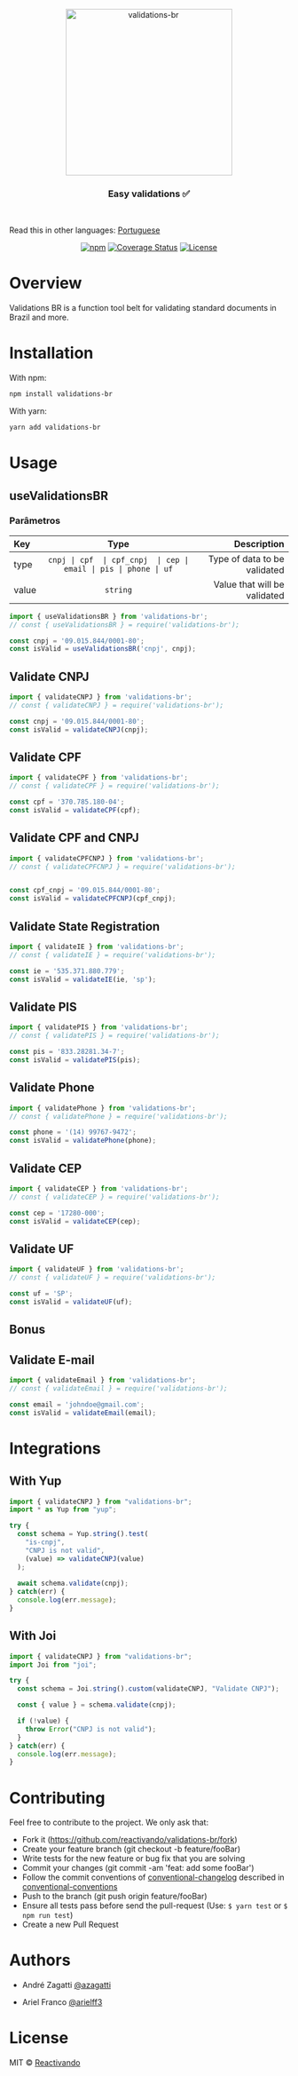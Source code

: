 <p align="center">
 <img width="300" src="https://res.cloudinary.com/zagatti/image/upload/v1597454271/validations-br/logo_w11ekb.png" alt="validations-br">
</p>


<h3 align="center">
  Easy validations ✅
</h3>

<br />

Read this in other languages: [Portuguese](https://github.com/reactivando/validations-br/blob/master/README.md)

<div align="center">

[![npm](https://img.shields.io/npm/v/validations-br.svg?color=%23007ec6&style=plastic)](https://www.npmjs.com/package/validations-br)<space><space>
[![Coverage Status](https://img.shields.io/coveralls/github/reactivando/validations-br?color=007ec6&style=plastic)](https://coveralls.io/github/reactivando/validations-br?branch=master)
[![License](https://img.shields.io/github/license/reactivando/validations-br?color=007ec6&style=plastic)](https://github.com/reactivando/validations-br/blob/master/LICENSE)

</div>

# Overview

Validations BR is a function tool belt for validating standard documents in Brazil and more.

# Installation

With npm:
```bash
npm install validations-br
``` 
With yarn:
```bash
yarn add validations-br
```

# Usage

## useValidationsBR

### Parâmetros

| Key   |                         Type                         |                  Description |
| :---- | :--------------------------------------------------: | ---------------------------: |
| type  | `cnpj \| cpf  \| cpf_cnpj  \| cep \| email \| pis \| phone \| uf` | Type of data to be validated |
| value |                       `string`                       | Value that will be validated |

```js
import { useValidationsBR } from 'validations-br';
// const { useValidationsBR } = require('validations-br');

const cnpj = '09.015.844/0001-80';
const isValid = useValidationsBR('cnpj', cnpj);
```

## Validate CNPJ

```js
import { validateCNPJ } from 'validations-br';
// const { validateCNPJ } = require('validations-br');

const cnpj = '09.015.844/0001-80';
const isValid = validateCNPJ(cnpj);
```

## Validate CPF

```js
import { validateCPF } from 'validations-br';
// const { validateCPF } = require('validations-br');

const cpf = '370.785.180-04';
const isValid = validateCPF(cpf);
```

## Validate CPF and CNPJ

```js
import { validateCPFCNPJ } from 'validations-br';
// const { validateCPFCNPJ } = require('validations-br');


const cpf_cnpj = '09.015.844/0001-80';
const isValid = validateCPFCNPJ(cpf_cnpj);
```

## Validate State Registration

```js
import { validateIE } from 'validations-br';
// const { validateIE } = require('validations-br');

const ie = '535.371.880.779';
const isValid = validateIE(ie, 'sp');
```

## Validate PIS

```js
import { validatePIS } from 'validations-br';
// const { validatePIS } = require('validations-br');

const pis = '833.28281.34-7';
const isValid = validatePIS(pis);
```

## Validate Phone

```js
import { validatePhone } from 'validations-br';
// const { validatePhone } = require('validations-br');

const phone = '(14) 99767-9472';
const isValid = validatePhone(phone);
```


## Validate CEP

```js
import { validateCEP } from 'validations-br';
// const { validateCEP } = require('validations-br');

const cep = '17280-000';
const isValid = validateCEP(cep);
```

## Validate UF

```js
import { validateUF } from 'validations-br';
// const { validateUF } = require('validations-br');

const uf = 'SP';
const isValid = validateUF(uf);
```

## Bonus

## Validate E-mail

```js
import { validateEmail } from 'validations-br';
// const { validateEmail } = require('validations-br');

const email = 'johndoe@gmail.com';
const isValid = validateEmail(email);
```

# Integrations

## With Yup

```js
import { validateCNPJ } from "validations-br";
import * as Yup from "yup";

try {
  const schema = Yup.string().test(
    "is-cnpj",
    "CNPJ is not valid",
    (value) => validateCNPJ(value)
  );
  
  await schema.validate(cnpj);
} catch(err) {
  console.log(err.message);
}
```

## With Joi

```js
import { validateCNPJ } from "validations-br";
import Joi from "joi";

try {
  const schema = Joi.string().custom(validateCNPJ, "Validate CNPJ");

  const { value } = schema.validate(cnpj);

  if (!value) {
    throw Error("CNPJ is not valid");
  }
} catch(err) {
  console.log(err.message);
}
```

# Contributing

Feel free to contribute to the project. We only ask that:

 - Fork it (https://github.com/reactivando/validations-br/fork)
 - Create your feature branch (git checkout -b feature/fooBar)
 - Write tests for the new feature or bug fix that you are solving
 - Commit your changes (git commit -am 'feat: add some fooBar')
 - Follow the commit conventions of [conventional-changelog](https://github.com/ajoslin/conventional-changelog) described in 
[conventional-conventions](https://github.com/ajoslin/conventional-changelog/blob/master/conventions/angular.md)
 - Push to the branch (git push origin feature/fooBar)
 - Ensure all tests pass before send the pull-request (Use: `$ yarn test` or `$ npm run test`)
 - Create a new Pull Request

# Authors

- André Zagatti [@azagatti](https://linkedin.com/in/andre-zagatti/)

- Ariel Franco [@arielff3](https://www.linkedin.com/in/ariel-franco-ferreira-37b42b17a/)

# License
MIT © [Reactivando](https://github.com/reactivando)
